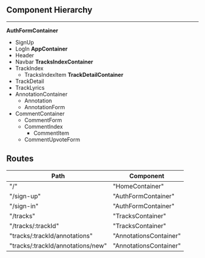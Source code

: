 ## Component Hierarchy
---

**AuthFormContainer**
  * SignUp
  * LogIn
**AppContainer**
  * Header
  * Navbar
**TracksIndexContainer**
  * TrackIndex
    * TracksIndexItem
**TrackDetailContainer**
  * TrackDetail
  * TrackLyrics
  * AnnotationContainer
    * Annotation
    * AnnotationForm
  * CommentContainer
    * CommentForm
    * CommentIndex
      * CommentItem
    * CommentUpvoteForm

## Routes
| Path                              | Component                  |
| --------------------------------- |----------------------------|
| "/"                               | "HomeContainer"            |
| "/sign-up"                        | "AuthFormContainer"        |
| "/sign-in"                        | "AuthFormContainer"        |
| "/tracks"                         | "TracksContainer"          |
| "/tracks/:trackId"                | "TracksContainer"          |
| "tracks/:trackId/annotations"     | "AnnotationsContainer"     |
| "tracks/:trackId/annotations/new" | "AnnotationsContainer"     |
